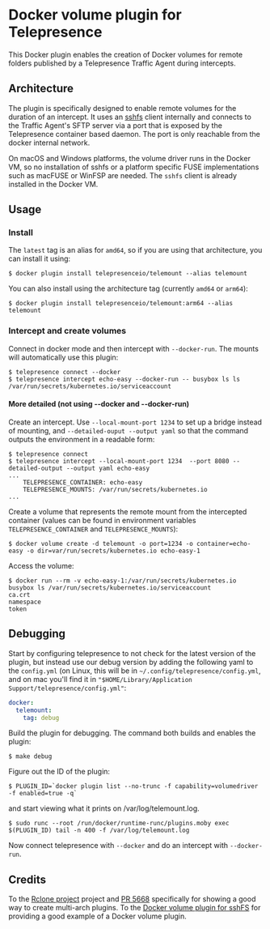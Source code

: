 # Docker volume plugin for Telepresence

This Docker plugin enables the creation of Docker volumes for remote folders published by a Telepresence Traffic Agent
during intercepts.

## Architecture

The plugin is specifically designed to enable remote volumes for the duration of an intercept. It uses an
[sshfs](https://man7.org/linux/man-pages/man1/sshfs.1.html) client internally and connects to the Traffic Agent's SFTP
server via a port that is exposed by the Telepresence container based daemon. The port is only reachable from the docker
internal network.

On macOS and Windows platforms, the volume driver runs in the Docker VM, so no installation of sshfs or a platform specific
FUSE implementations such as macFUSE or WinFSP are needed. The `sshfs` client is already installed in the Docker VM.

## Usage

### Install

The `latest` tag is an alias for `amd64`, so if you are using that architecture, you can install it using:

```console
$ docker plugin install telepresenceio/telemount --alias telemount
```
You can also install using the architecture tag (currently `amd64` or `arm64`):
```console
$ docker plugin install telepresenceio/telemount:arm64 --alias telemount
```

### Intercept and create volumes

Connect in docker mode and then intercept with `--docker-run`. The mounts will automatically use this plugin:
```
$ telepresence connect --docker
$ telepresence intercept echo-easy --docker-run -- busybox ls ls /var/run/secrets/kubernetes.io/serviceaccount
```

#### More detailed (not using --docker and --docker-run)

Create an intercept. Use `--local-mount-port 1234` to set up a bridge instead of mounting, and `--detailed-ouput --output yaml` so that
the command outputs the environment in a readable form:
```console
$ telepresence connect
$ telepresence intercept --local-mount-port 1234  --port 8080 --detailed-output --output yaml echo-easy
...
    TELEPRESENCE_CONTAINER: echo-easy
    TELEPRESENCE_MOUNTS: /var/run/secrets/kubernetes.io
...
```
Create a volume that represents the remote mount from the intercepted container (values can be found in environment variables
`TELEPRESENCE_CONTAINER` and `TELEPRESENCE_MOUNTS`):
```console
$ docker volume create -d telemount -o port=1234 -o container=echo-easy -o dir=var/run/secrets/kubernetes.io echo-easy-1
```
Access the volume:
```console
$ docker run --rm -v echo-easy-1:/var/run/secrets/kubernetes.io busybox ls /var/run/secrets/kubernetes.io/serviceaccount
ca.crt
namespace
token
```

## Debugging

Start by configuring telepresence to not check for the latest version of the plugin, but instead use our debug version by
adding the following yaml to the `config.yml` (on Linux, this will be in `~/.config/telepresence/config.yml`, and on mac
you'll find it in `"$HOME/Library/Application Support/telepresence/config.yml"`:
```yaml
docker:
  telemount:
    tag: debug
```

Build the plugin for debugging. The command both builds and enables the plugin:
```console
$ make debug
```

Figure out the ID of the plugin:
```console
$ PLUGIN_ID=`docker plugin list --no-trunc -f capability=volumedriver -f enabled=true -q`
```
and start viewing what it prints on /var/log/telemount.log.
```
$ sudo runc --root /run/docker/runtime-runc/plugins.moby exec $(PLUGIN_ID) tail -n 400 -f /var/log/telemount.log
```

Now connect telepresence with `--docker` and do an intercept with `--docker-run`.

## Credits
To the [Rclone project](https://github.com/rclone/rclone) project and [PR 5668](https://github.com/rclone/rclone/pull/5668)
specifically for showing a good way to create multi-arch plugins.
To the [Docker volume plugin for sshFS](https://github.com/vieux/docker-volume-sshfs) for providing a good example of a
Docker volume plugin.